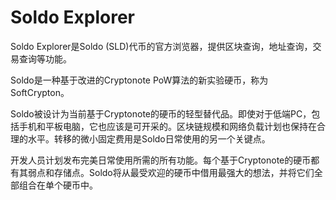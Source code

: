 # Soldo Explorer


Soldo Explorer是Soldo (SLD)代币的官方浏览器，提供区块查询，地址查询，交易查询等功能。

‎Soldo是一种基于改进的Cryptonote PoW算法的新实验硬币，称为SoftCrypton。‎

‎Soldo被设计为当前基于Cryptonote的硬币的轻型替代品。即使对于低端PC，包括手机和平板电脑，它也应该是可开采的。区块链规模和网络负载计划也保持在合理的水平。转移的微小固定费用是Soldo日常使用的另一个关键点。‎

‎开发人员计划发布完美日常使用所需的所有功能。每个基于Cryptonote的硬币都有其弱点和存储点。Soldo将从最受欢迎的硬币中借用最强大的想法，并将它们全部组合在单个硬币中。‎
